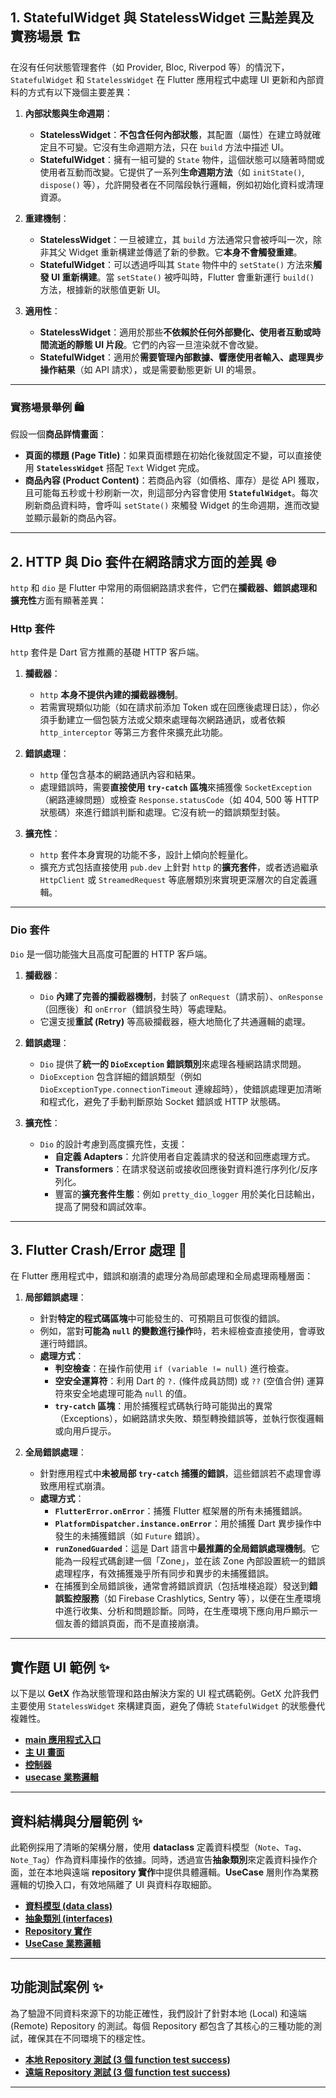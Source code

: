 ## 1. StatefulWidget 與 StatelessWidget 三點差異及實務場景 🏗️

在沒有任何狀態管理套件（如 Provider, Bloc, Riverpod 等）的情況下，`StatefulWidget` 和 `StatelessWidget` 在 Flutter 應用程式中處理 UI 更新和內部資料的方式有以下幾個主要差異：

1.  **內部狀態與生命週期**：
    * **StatelessWidget**：**不包含任何內部狀態**，其配置（屬性）在建立時就確定且不可變。它沒有生命週期方法，只在 `build` 方法中描述 UI。
    * **StatefulWidget**：擁有一組可變的 `State` 物件，這個狀態可以隨著時間或使用者互動而改變。它提供了一系列**生命週期方法**（如 `initState()`, `dispose()` 等），允許開發者在不同階段執行邏輯，例如初始化資料或清理資源。

2.  **重建機制**：
    * **StatelessWidget**：一旦被建立，其 `build` 方法通常只會被呼叫一次，除非其父 Widget 重新構建並傳遞了新的參數。它**本身不會觸發重建**。
    * **StatefulWidget**：可以透過呼叫其 `State` 物件中的 `setState()` 方法來**觸發 UI 重新構建**。當 `setState()` 被呼叫時，Flutter 會重新運行 `build()` 方法，根據新的狀態值更新 UI。

3.  **適用性**：
    * **StatelessWidget**：適用於那些**不依賴於任何外部變化、使用者互動或時間流逝的靜態 UI 片段**。它們的內容一旦渲染就不會改變。
    * **StatefulWidget**：適用於**需要管理內部數據、響應使用者輸入、處理異步操作結果**（如 API 請求），或是需要動態更新 UI 的場景。

---

### 實務場景舉例 🛍️

假設一個**商品詳情畫面**：

* **頁面的標題 (Page Title)**：如果頁面標題在初始化後就固定不變，可以直接使用 **`StatelessWidget`** 搭配 `Text` Widget 完成。
* **商品內容 (Product Content)**：若商品內容（如價格、庫存）是從 API 獲取，且可能每五秒或十秒刷新一次，則這部分內容會使用 **`StatefulWidget`**。每次刷新商品資料時，會呼叫 `setState()` 來觸發 Widget 的生命週期，進而改變並顯示最新的商品內容。

---

## 2. HTTP 與 Dio 套件在網路請求方面的差異 🌐

`http` 和 `dio` 是 Flutter 中常用的兩個網路請求套件，它們在**攔截器、錯誤處理和擴充性**方面有顯著差異：

### Http 套件

`http` 套件是 Dart 官方推薦的基礎 HTTP 客戶端。

1.  **攔截器**：
    * `http` **本身不提供內建的攔截器機制**。
    * 若需實現類似功能（如在請求前添加 Token 或在回應後處理日誌），你必須手動建立一個包裝方法或父類來處理每次網路通訊，或者依賴 `http_interceptor` 等第三方套件來擴充此功能。

2.  **錯誤處理**：
    * `http` 僅包含基本的網路通訊內容和結果。
    * 處理錯誤時，需要**直接使用 `try-catch` 區塊**來捕獲像 `SocketException`（網路連線問題）或檢查 `Response.statusCode`（如 404, 500 等 HTTP 狀態碼）來進行錯誤判斷和處理。它沒有統一的錯誤類型封裝。

3.  **擴充性**：
    * `http` 套件本身實現的功能不多，設計上傾向於輕量化。
    * 擴充方式包括直接使用 `pub.dev` 上針對 `http` 的**擴充套件**，或者透過繼承 `HttpClient` 或 `StreamedRequest` 等底層類別來實現更深層次的自定義邏輯。

---

### Dio 套件

`Dio` 是一個功能強大且高度可配置的 HTTP 客戶端。

1.  **攔截器**：
    * `Dio` **內建了完善的攔截器機制**，封裝了 `onRequest`（請求前）、`onResponse`（回應後）和 `onError`（錯誤發生時）等處理點。
    * 它還支援**重試 (Retry)** 等高級攔截器，極大地簡化了共通邏輯的處理。

2.  **錯誤處理**：
    * `Dio` 提供了**統一的 `DioException` 錯誤類別**來處理各種網路請求問題。
    * `DioException` 包含詳細的錯誤類型（例如 `DioExceptionType.connectionTimeout` 連線超時），使錯誤處理更加清晰和程式化，避免了手動判斷原始 Socket 錯誤或 HTTP 狀態碼。

3.  **擴充性**：
    * `Dio` 的設計考慮到高度擴充性，支援：
        * **自定義 Adapters**：允許使用者自定義請求的發送和回應處理方式。
        * **Transformers**：在請求發送前或接收回應後對資料進行序列化/反序列化。
        * 豐富的**擴充套件生態**：例如 `pretty_dio_logger` 用於美化日誌輸出，提高了開發和調試效率。

---

## 3. Flutter Crash/Error 處理 🐛

在 Flutter 應用程式中，錯誤和崩潰的處理分為局部處理和全局處理兩種層面：

1.  **局部錯誤處理**：
    * 針對**特定的程式碼區塊**中可能發生的、可預期且可恢復的錯誤。
    * 例如，當對**可能為 `null` 的變數進行操作**時，若未經檢查直接使用，會導致運行時錯誤。
    * **處理方式**：
        * **判空檢查**：在操作前使用 `if (variable != null)` 進行檢查。
        * **空安全運算符**：利用 Dart 的 `?.` (條件成員訪問) 或 `??` (空值合併) 運算符來安全地處理可能為 `null` 的值。
        * **`try-catch` 區塊**：用於捕獲程式碼執行時可能拋出的異常（Exceptions），如網路請求失敗、類型轉換錯誤等，並執行恢復邏輯或向用戶提示。

2.  **全局錯誤處理**：
    * 針對應用程式中**未被局部 `try-catch` 捕獲的錯誤**，這些錯誤若不處理會導致應用程式崩潰。
    * **處理方式**：
        * **`FlutterError.onError`**：捕獲 Flutter 框架層的所有未捕獲錯誤。
        * **`PlatformDispatcher.instance.onError`**：用於捕獲 Dart 異步操作中發生的未捕獲錯誤（如 `Future` 錯誤）。
        * **`runZonedGuarded`**：這是 Dart 語言中**最推薦的全局錯誤處理機制**。它能為一段程式碼創建一個「Zone」，並在該 Zone 內部設置統一的錯誤處理程序，有效捕獲幾乎所有同步和異步的未捕獲錯誤。
        * 在捕獲到全局錯誤後，通常會將錯誤資訊（包括堆棧追蹤）發送到**錯誤監控服務**（如 Firebase Crashlytics, Sentry 等），以便在生產環境中進行收集、分析和問題診斷。同時，在生產環境下應向用戶顯示一個友善的錯誤頁面，而不是直接崩潰。


---

## **實作題 UI 範例 ✨**

以下是以 **GetX** 作為狀態管理和路由解決方案的 UI 程式碼範例。GetX 允許我們主要使用 `StatelessWidget` 來構建頁面，避免了傳統 `StatefulWidget` 的狀態疊代複雜性。

* [**main 應用程式入口**](lib/main.dart)
* [**主 UI 畫面**](lib/page/first_page.dart)
* [**控制器**](lib/controller/first_controller.dart)
* [**usecase 業務邏輯**](lib/use_case/get_user_data_use_case.dart)

---

## **資料結構與分層範例 ✨**

此範例採用了清晰的架構分層，使用 **dataclass** 定義資料模型（`Note`、`Tag`、`Note_Tag`）作為資料庫操作的依據。同時，透過宣告**抽象類別**來定義資料操作介面，並在本地與遠端 **repository 實作**中提供具體邏輯。**UseCase** 層則作為業務邏輯的切換入口，有效地隔離了 UI 與資料存取細節。

* [**資料模型 (data class)**](lib/data/)
* [**抽象類別 (interfaces)**](lib/abstract_calss/)
* [**Repository 實作**](lib/repository/)
* [**UseCase 業務邏輯**](lib/use_case/node_repository_use_case.dart)

---

## **功能測試案例 ✨**

為了驗證不同資料來源下的功能正確性，我們設計了針對本地 (Local) 和遠端 (Remote) Repository 的測試。每個 Repository 都包含了其核心的三種功能的測試，確保其在不同環境下的穩定性。

* [**本地 Repository 測試 (3 個 function test success)**](test/local_note_repository_test.dart)
* [**遠端 Repository 測試 (3 個 function test success)**](test/remote_note_repository_test.dart)

---